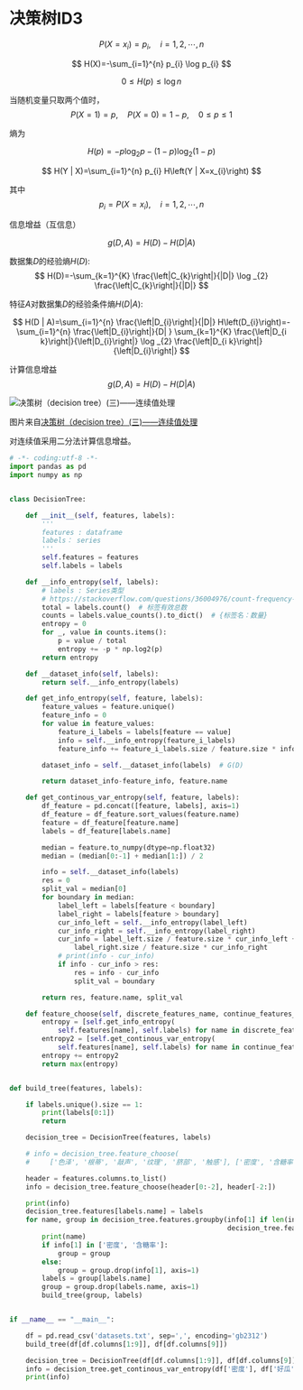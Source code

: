 # 决策树ID3

$$
P\left(X=x_{i}\right)=p_{i}, \quad i=1,2, \cdots, n
$$

$$
H(X)=-\sum_{i=1}^{n} p_{i} \log p_{i}
$$

$$
0 \leqslant H(p) \leqslant \log n
$$

当随机变量只取两个值时，
$$
P(X=1)=p, \quad P(X=0)=1-p, \quad 0 \leqslant p \leqslant 1
$$

熵为

$$
H(p)=-p \log _{2} p-(1-p) \log _{2}(1-p)
$$


$$
H(Y | X)=\sum_{i=1}^{n} p_{i} H\left(Y | X=x_{i}\right)
$$

其中
$$
p_{i}=P\left(X=x_{i}\right), \quad i=1,2, \cdots, n
$$

信息增益（互信息）

$$
g(D, A)=H(D)-H(D | A)
$$

数据集$D$的经验熵$H(D)$:
$$
H(D)=-\sum_{k=1}^{K} \frac{\left|C_{k}\right|}{|D|} \log _{2} \frac{\left|C_{k}\right|}{|D|}
$$

特征$A$对数据集$D$的经验条件熵$H(D|A)$:

$$
H(D | A)=\sum_{i=1}^{n} \frac{\left|D_{i}\right|}{|D|} H\left(D_{i}\right)=-\sum_{i=1}^{n} \frac{\left|D_{i}\right|}{D| } \sum_{k=1}^{K} \frac{\left|D_{i k}\right|}{\left|D_{i}\right|} \log _{2} \frac{\left|D_{i k}\right|}{\left|D_{i}\right|}
$$

计算信息增益
$$
g(D, A)=H(D)-H(D | A)
$$

![决策树（decision tree）(三)——连续值处理](https://img-blog.csdn.net/20180228140218532)

图片来自[决策树（decision tree）(三)——连续值处理](https://blog.csdn.net/u012328159/article/details/79396893)

对连续值采用二分法计算信息增益。

```python
# -*- coding:utf-8 -*-
import pandas as pd
import numpy as np


class DecisionTree:

    def __init__(self, features, labels):
        '''
        features : dataframe
        labels： series
        '''
        self.features = features
        self.labels = labels

    def __info_entropy(self, labels):
        # labels : Series类型
        # https://stackoverflow.com/questions/36004976/count-frequency-of-values-in-pandas-dataframe-column
        total = labels.count()  # 标签有效总数
        counts = labels.value_counts().to_dict()  # {标签名：数量}
        entropy = 0
        for _, value in counts.items():
            p = value / total
            entropy += -p * np.log2(p)
        return entropy

    def __dataset_info(self, labels):
        return self.__info_entropy(labels)

    def get_info_entropy(self, feature, labels):
        feature_values = feature.unique()
        feature_info = 0
        for value in feature_values:
            feature_i_labels = labels[feature == value]
            info = self.__info_entropy(feature_i_labels)
            feature_info += feature_i_labels.size / feature.size * info

        dataset_info = self.__dataset_info(labels)  # G(D)

        return dataset_info-feature_info, feature.name

    def get_continous_var_entropy(self, feature, labels):
        df_feature = pd.concat([feature, labels], axis=1)
        df_feature = df_feature.sort_values(feature.name)
        feature = df_feature[feature.name]
        labels = df_feature[labels.name]

        median = feature.to_numpy(dtype=np.float32)
        median = (median[0:-1] + median[1:]) / 2

        info = self.__dataset_info(labels)
        res = 0
        split_val = median[0]
        for boundary in median:
            label_left = labels[feature < boundary]
            label_right = labels[feature > boundary]
            cur_info_left = self.__info_entropy(label_left)
            cur_info_right = self.__info_entropy(label_right)
            cur_info = label_left.size / feature.size * cur_info_left + \
                label_right.size / feature.size * cur_info_right
            # print(info - cur_info)
            if info - cur_info > res:
                res = info - cur_info
                split_val = boundary

        return res, feature.name, split_val

    def feature_choose(self, discrete_features_name, continue_features_name):
        entropy = [self.get_info_entropy(
            self.features[name], self.labels) for name in discrete_features_name]
        entropy2 = [self.get_continous_var_entropy(
            self.features[name], self.labels) for name in continue_features_name]
        entropy += entropy2
        return max(entropy)


def build_tree(features, labels):

    if labels.unique().size == 1:
        print(labels[0:1])
        return

    decision_tree = DecisionTree(features, labels)

    # info = decision_tree.feature_choose(
    #     ['色泽', '根蒂', '敲声', '纹理', '脐部', '触感'], ['密度', '含糖率'])

    header = features.columns.to_list()
    info = decision_tree.feature_choose(header[0:-2], header[-2:])

    print(info)
    decision_tree.features[labels.name] = labels
    for name, group in decision_tree.features.groupby(info[1] if len(info) == 2 else
                                                      decision_tree.features[info[1]] < info[2]):
        print(name)
        if info[1] in ['密度', '含糖率']:
            group = group
        else:
            group = group.drop(info[1], axis=1)
        labels = group[labels.name]
        group = group.drop(labels.name, axis=1)
        build_tree(group, labels)


if __name__ == "__main__":

    df = pd.read_csv('datasets.txt', sep=',', encoding='gb2312')
    build_tree(df[df.columns[1:9]], df[df.columns[9]])

    decision_tree = DecisionTree(df[df.columns[1:9]], df[df.columns[9]])
    info = decision_tree.get_continous_var_entropy(df['密度'], df['好瓜'])
    print(info)

```